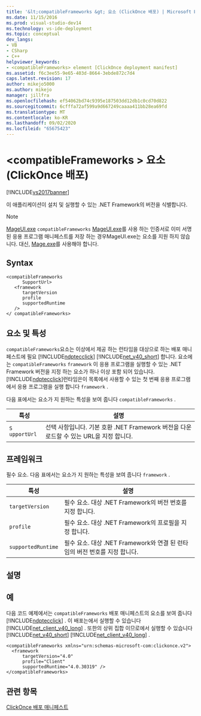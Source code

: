 ```yaml
---
title: '&lt;compatibleFrameworks &gt; 요소 (ClickOnce 배포) | Microsoft Docs'
ms.date: 11/15/2016
ms.prod: visual-studio-dev14
ms.technology: vs-ide-deployment
ms.topic: conceptual
dev_langs:
- VB
- CSharp
- C++
helpviewer_keywords:
- <compatibleFrameworks> element [ClickOnce deployment manifest]
ms.assetid: f6c3ee55-9e65-403d-8664-3ebde872c7d4
caps.latest.revision: 17
author: mikejo5000
ms.author: mikejo
manager: jillfra
ms.openlocfilehash: ef54062bd74c9395e187503dd12db1c0cd70d822
ms.sourcegitcommit: 6cfffa72af599a9d667249caaaa411bb28ea69fd
ms.translationtype: MT
ms.contentlocale: ko-KR
ms.lasthandoff: 09/02/2020
ms.locfileid: "65675423"
---
```

# <a name="ltcompatibleframeworksgt-element-clickonce-deployment"></a>&lt;compatibleFrameworks &gt; 요소 (ClickOnce 배포)
[!INCLUDE[vs2017banner](../includes/vs2017banner.md)]

이 애플리케이션이 설치 및 실행할 수 있는 .NET Framework의 버전을 식별합니다.  
  
> [!NOTE]
> [MageUI.exe](https://msdn.microsoft.com/library/f9e130a6-8117-49c4-839c-c988f641dc14) `compatibleFrameworks` [MageUI.exe](https://msdn.microsoft.com/library/f9e130a6-8117-49c4-839c-c988f641dc14)를 사용 하는 인증서로 이미 서명 된 응용 프로그램 매니페스트를 저장 하는 경우MageUI.exe는 요소를 지원 하지 않습니다. 대신, [Mage.exe](https://msdn.microsoft.com/library/77dfe576-2962-407e-af13-82255df725a1)를 사용해야 합니다.  
  
## <a name="syntax"></a>Syntax  
  
```  
<compatibleFrameworks  
      SupportUrl>   
   <framework  
      targetVersion  
      profile  
      supportedRuntime  
   />   
</ compatibleFrameworks>  
```  
  
## <a name="elements-and-attributes"></a>요소 및 특성  
 `compatibleFrameworks`요소는 이상에서 제공 하는 런타임을 대상으로 하는 배포 매니페스트에 필요 [!INCLUDE[ndptecclick](../includes/ndptecclick-md.md)] [!INCLUDE[net_v40_short](../includes/net-v40-short-md.md)] 합니다. 요소에는 `compatibleFrameworks` `framework` 이 응용 프로그램을 실행할 수 있는 .NET Framework 버전을 지정 하는 요소가 하나 이상 포함 되어 있습니다. [!INCLUDE[ndptecclick](../includes/ndptecclick-md.md)]런타임은이 목록에서 사용할 수 있는 첫 번째 응용 프로그램에서 응용 프로그램을 실행 합니다 `framework` .  
  
 다음 표에서는 요소가 지 원하는 특성을 보여 줍니다 `compatibleFrameworks` .  
  
|특성|설명|  
|---------------|-----------------|  
|`S` `upportUrl`|선택 사항입니다. 기본 호환 .NET Framework 버전을 다운로드할 수 있는 URL을 지정 합니다.|  
  
## <a name="framework"></a>프레임워크  
 필수 요소. 다음 표에서는 요소가 지 원하는 특성을 보여 줍니다 `framework` .  
  
|특성|설명|  
|---------------|-----------------|  
|`targetVersion`|필수 요소. 대상 .NET Framework의 버전 번호를 지정 합니다.|  
|`profile`|필수 요소. 대상 .NET Framework의 프로필을 지정 합니다.|  
|`supportedRuntime`|필수 요소. 대상 .NET Framework와 연결 된 런타임의 버전 번호를 지정 합니다.|  
  
## <a name="remarks"></a>설명  
  
## <a name="example"></a>예  
 다음 코드 예제에서는 `compatibleFrameworks` 배포 매니페스트의 요소를 보여 줍니다 [!INCLUDE[ndptecclick](../includes/ndptecclick-md.md)] . 이 배포는에서 실행할 수 있습니다 [!INCLUDE[net_client_v40_long](../includes/net-client-v40-long-md.md)] . 또한의 상위 집합 이므로에서 실행할 수 있습니다 [!INCLUDE[net_v40_short](../includes/net-v40-short-md.md)] [!INCLUDE[net_client_v40_long](../includes/net-client-v40-long-md.md)] .  
  
```  
<compatibleFrameworks xmlns="urn:schemas-microsoft-com:clickonce.v2">  
  <framework   
      targetVersion="4.0"   
      profile="Client"   
      supportedRuntime="4.0.30319" />  
</compatibleFrameworks>  
```  
  
## <a name="see-also"></a>관련 항목  
 [ClickOnce 배포 매니페스트](../deployment/clickonce-deployment-manifest.md)
